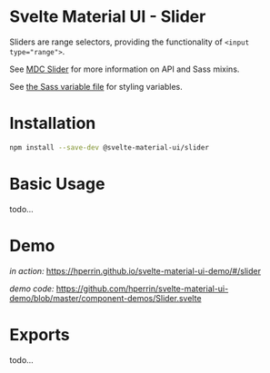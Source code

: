 # Svelte Material UI - Slider

Sliders are range selectors, providing the functionality of `<input type="range">`.

See [MDC Slider](https://material.io/develop/web/components/input-controls/sliders/) for more information on API and Sass mixins.

See [the Sass variable file](https://github.com/material-components/material-components-web/blob/v3.1.1/packages/mdc-slider/_variables.scss) for styling variables.

# Installation

```sh
npm install --save-dev @svelte-material-ui/slider
```

# Basic Usage

todo...

# Demo

*in action:* https://hperrin.github.io/svelte-material-ui-demo/#/slider

*demo code:* https://github.com/hperrin/svelte-material-ui-demo/blob/master/component-demos/Slider.svelte

# Exports

todo...